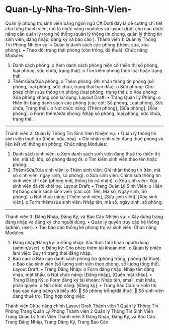 # Quan-Ly-Nha-Tro-Sinh-Vien-
Quản lý phòng trọ sinh viên bằng ngôn ngữ C# Dưới đây là đề cương chi tiết cho từng thành viên, mô tả chức năng modules và layout draft cho các chức năng cần quản lý trong hệ thống (quản lý thông tin phòng, quản lý thông tin sinh viên, đăng nhập, đăng ký và báo cáo ).
Thành viên 1: Quản lý Thông Tin Phòng
Nhiệm vụ:
•	Quản lý danh sách các phòng (thêm, sửa, xóa phòng).
•	Theo dõi trạng thái phòng (còn trống, đã thuê).
Chức năng Modules:
1.	Danh sách phòng:
o	Xem danh sách phòng hiện có (hiển thị số phòng, loại phòng, sức chứa, trạng thái).
o	Tìm kiếm phòng theo loại hoặc trạng thái.
2.	Thêm/Sửa/Xóa phòng:
o	Thêm phòng: Ghi nhận thông tin phòng (số phòng, loại phòng, sức chứa, trạng thái ban đầu).
o	Sửa phòng: Cho phép chỉnh sửa thông tin phòng (loại phòng, trạng thái).
o	Xóa phòng: Xóa phòng không còn sử dụng.
Layout Draft:
•	Trang Quản Lý Phòng:
o	Hiển thị bảng danh sách các phòng (các cột: Số phòng, Loại phòng, Sức chứa, Trạng thái).
o	Nút chức năng: [Thêm phòng], [Sửa phòng], [Xóa phòng].
o	Form thêm/sửa phòng: Nhập số phòng, loại phòng, sức chứa, trạng thái.
________________________________________
Thành viên 2: Quản lý Thông Tin Sinh Viên
Nhiệm vụ:
•	Quản lý thông tin sinh viên thuê trọ (thêm, sửa, xóa).
•	Ghi nhận sinh viên đang thuê phòng và liên kết với thông tin phòng.
Chức năng Modules:
1.	Danh sách sinh viên:
o	Xem danh sách sinh viên đang thuê trọ (hiển thị tên, mã số, lớp, số phòng đang ở).
o	Tìm kiếm sinh viên theo tên hoặc phòng.
2.	Thêm/Sửa/Xóa sinh viên:
o	Thêm sinh viên: Ghi nhận thông tin (tên, mã số sinh viên, ngày sinh, số phòng).
o	Sửa sinh viên: Chỉnh sửa thông tin sinh viên khi cần (phòng mới, thông tin cá nhân).
o	Xóa sinh viên: Xóa sinh viên đã rời khỏi trọ.
Layout Draft:
•	Trang Quản Lý Sinh Viên:
o	Hiển thị bảng danh sách sinh viên (các cột: Tên, Mã số, Ngày sinh, Số phòng).
o	Nút chức năng: [Thêm sinh viên], [Sửa sinh viên], [Xóa sinh viên].
o	Form thêm/sửa sinh viên: Nhập tên, mã số, ngày sinh, số phòng.
________________________________________
Thành viên 3: Đăng Nhập, Đăng Ký, và Báo Cáo
Nhiệm vụ:
•	Xây dựng trang đăng nhập và đăng ký cho người dùng.
•	Quản lý quyền truy cập hệ thống (admin, user).
•	Tạo báo cáo thống kê phòng trọ và sinh viên.
Chức năng Modules:
1.	Đăng nhập/Đăng ký:
o	Đăng nhập: Xác thực tài khoản người dùng (admin/user).
o	Đăng ký: Cho phép thêm tài khoản mới.
o	Quản lý phiên làm việc: Duy trì trạng thái đăng nhập.
2.	Báo cáo:
o	Báo cáo danh sách phòng trọ (phòng trống, phòng đã thuê).
o	Báo cáo sinh viên (số lượng sinh viên theo phòng, số lượng tổng thể).
Layout Draft:
•	Trang Đăng Nhập:
o	Form đăng nhập: Nhập tên đăng nhập, mật khẩu.
o	Nút chức năng: [Đăng nhập], [Quên mật khẩu].
•	Trang Đăng Ký:
o	Form đăng ký tài khoản: Nhập tên, email, mật khẩu, phân quyền.
o	Nút chức năng: [Đăng ký].
•	Trang Báo Cáo:
o	Hiển thị báo cáo dạng bảng và biểu đồ:
	Số phòng trống/đã thuê.
	Số sinh viên đang thuê trọ.
Tổng hợp công việc:

Thành viên	Chức năng chính	Layout Draft
Thành viên 1	Quản lý Thông Tin Phòng	Trang Quản Lý Phòng
Thành viên 2	Quản lý Thông Tin Sinh Viên	Trang Quản Lý Sinh Viên
Thành viên 3	Đăng Nhập, Đăng Ký, và Báo Cáo	Trang Đăng Nhập, Trang Đăng Ký, Trang Báo Cáo


